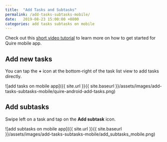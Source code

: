 ```yaml
---
title:  "Add Tasks and Subtasks"
permalink: /add-tasks-subtasks-mobile/
date:   2019-08-23 15:00:00 +0800
categories: add tasks subtasks on mobile
---
```

Check out this [short video tutorial](https://youtu.be/-VxK6M7C3d8) to learn more on how to get started for Quire mobile app. 

## Add new tasks 

You can tap the **+** icon at the bottom-right of the task list view to add tasks directly.

![add tasks on mobile app]({{ site.url }}{{ site.baseurl }}/assets/images/add-tasks-subtasks-mobile/quire-android-add-tasks.png)

## Add subtasks

Swipe left on a task and tap on the **Add subtask** icon. 

![add subtasks on mobile app]({{ site.url }}{{ site.baseurl }}/assets/images/add-tasks-subtasks-mobile/add_subtasks_mobile.png)
